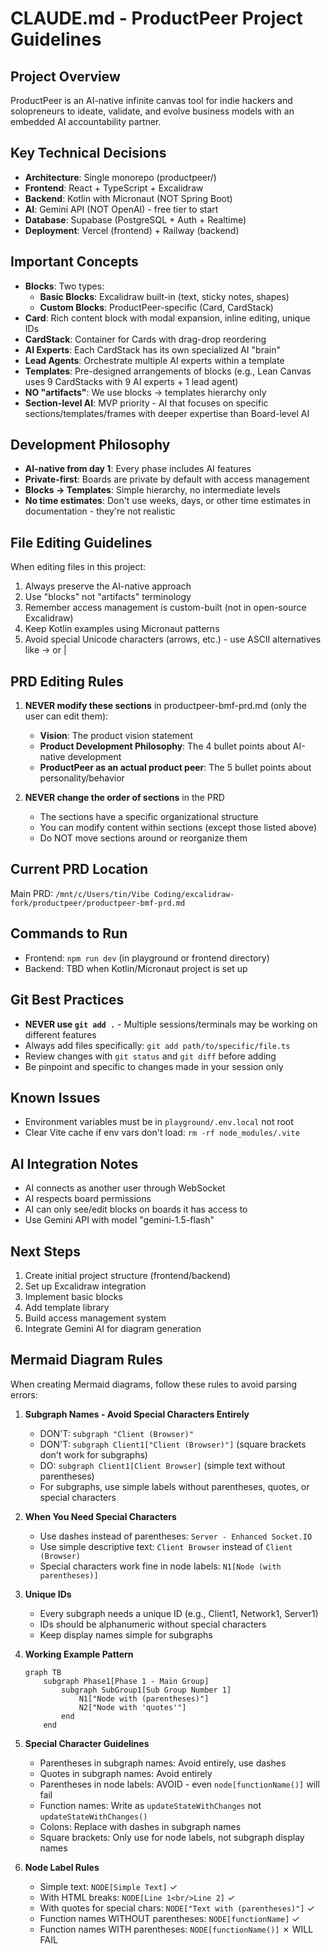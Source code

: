 # CLAUDE.md - ProductPeer Project Guidelines

## Project Overview
ProductPeer is an AI-native infinite canvas tool for indie hackers and solopreneurs to ideate, validate, and evolve business models with an embedded AI accountability partner.

## Key Technical Decisions
- **Architecture**: Single monorepo (productpeer/)
- **Frontend**: React + TypeScript + Excalidraw
- **Backend**: Kotlin with Micronaut (NOT Spring Boot)
- **AI**: Gemini API (NOT OpenAI) - free tier to start
- **Database**: Supabase (PostgreSQL + Auth + Realtime)
- **Deployment**: Vercel (frontend) + Railway (backend)

## Important Concepts
- **Blocks**: Two types:
  - **Basic Blocks**: Excalidraw built-in (text, sticky notes, shapes)
  - **Custom Blocks**: ProductPeer-specific (Card, CardStack)
- **Card**: Rich content block with modal expansion, inline editing, unique IDs
- **CardStack**: Container for Cards with drag-drop reordering
- **AI Experts**: Each CardStack has its own specialized AI "brain"
- **Lead Agents**: Orchestrate multiple AI experts within a template
- **Templates**: Pre-designed arrangements of blocks (e.g., Lean Canvas uses 9 CardStacks with 9 AI experts + 1 lead agent)
- **NO "artifacts"**: We use blocks → templates hierarchy only
- **Section-level AI**: MVP priority - AI that focuses on specific sections/templates/frames with deeper expertise than Board-level AI

## Development Philosophy
- **AI-native from day 1**: Every phase includes AI features
- **Private-first**: Boards are private by default with access management
- **Blocks → Templates**: Simple hierarchy, no intermediate levels
- **No time estimates**: Don't use weeks, days, or other time estimates in documentation - they're not realistic

## File Editing Guidelines
When editing files in this project:
1. Always preserve the AI-native approach
2. Use "blocks" not "artifacts" terminology
3. Remember access management is custom-built (not in open-source Excalidraw)
4. Keep Kotlin examples using Micronaut patterns
5. Avoid special Unicode characters (arrows, etc.) - use ASCII alternatives like -> or |

## PRD Editing Rules
1. **NEVER modify these sections** in productpeer-bmf-prd.md (only the user can edit them):
   - **Vision**: The product vision statement
   - **Product Development Philosophy**: The 4 bullet points about AI-native development
   - **ProductPeer as an actual product peer**: The 5 bullet points about personality/behavior

2. **NEVER change the order of sections** in the PRD
   - The sections have a specific organizational structure
   - You can modify content within sections (except those listed above)
   - Do NOT move sections around or reorganize them

## Current PRD Location
Main PRD: `/mnt/c/Users/tin/Vibe Coding/excalidraw-fork/productpeer/productpeer-bmf-prd.md`

## Commands to Run
- Frontend: `npm run dev` (in playground or frontend directory)
- Backend: TBD when Kotlin/Micronaut project is set up

## Git Best Practices
- **NEVER use `git add .`** - Multiple sessions/terminals may be working on different features
- Always add files specifically: `git add path/to/specific/file.ts`
- Review changes with `git status` and `git diff` before adding
- Be pinpoint and specific to changes made in your session only

## Known Issues
- Environment variables must be in `playground/.env.local` not root
- Clear Vite cache if env vars don't load: `rm -rf node_modules/.vite`

## AI Integration Notes
- AI connects as another user through WebSocket
- AI respects board permissions
- AI can only see/edit blocks on boards it has access to
- Use Gemini API with model "gemini-1.5-flash"

## Next Steps
1. Create initial project structure (frontend/backend)
2. Set up Excalidraw integration
3. Implement basic blocks
4. Add template library
5. Build access management system
6. Integrate Gemini AI for diagram generation

## Mermaid Diagram Rules
When creating Mermaid diagrams, follow these rules to avoid parsing errors:

1. **Subgraph Names - Avoid Special Characters Entirely**
   - DON'T: `subgraph "Client (Browser)"` 
   - DON'T: `subgraph Client1["Client (Browser)"]` (square brackets don't work for subgraphs)
   - DO: `subgraph Client1[Client Browser]` (simple text without parentheses)
   - For subgraphs, use simple labels without parentheses, quotes, or special characters

2. **When You Need Special Characters**
   - Use dashes instead of parentheses: `Server - Enhanced Socket.IO`
   - Use simple descriptive text: `Client Browser` instead of `Client (Browser)`
   - Special characters work fine in node labels: `N1[Node (with parentheses)]`

3. **Unique IDs**
   - Every subgraph needs a unique ID (e.g., Client1, Network1, Server1)
   - IDs should be alphanumeric without special characters
   - Keep display names simple for subgraphs

4. **Working Example Pattern**
   ```mermaid
   graph TB
       subgraph Phase1[Phase 1 - Main Group]
           subgraph SubGroup1[Sub Group Number 1]
               N1["Node with (parentheses)"]
               N2["Node with 'quotes'"]
           end
       end
   ```

5. **Special Character Guidelines**
   - Parentheses in subgraph names: Avoid entirely, use dashes
   - Quotes in subgraph names: Avoid entirely
   - Parentheses in node labels: AVOID - even `node[functionName()]` will fail
   - Function names: Write as `updateStateWithChanges` not `updateStateWithChanges()`
   - Colons: Replace with dashes in subgraph names
   - Square brackets: Only use for node labels, not subgraph display names
   
6. **Node Label Rules**
   - Simple text: `NODE[Simple Text]` ✓
   - With HTML breaks: `NODE[Line 1<br/>Line 2]` ✓
   - With quotes for special chars: `NODE["Text with (parentheses)"]` ✓
   - Function names WITHOUT parentheses: `NODE[functionName]` ✓
   - Function names WITH parentheses: `NODE[functionName()]` ✗ WILL FAIL